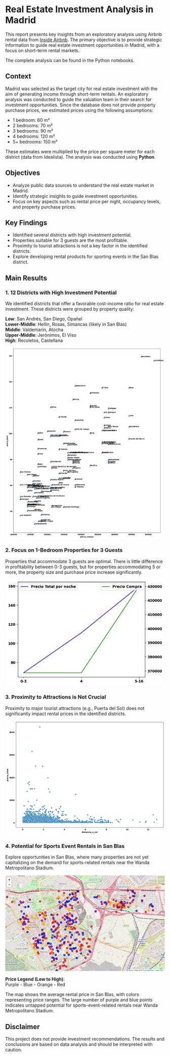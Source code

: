 # **Real Estate Investment Analysis in Madrid**

This report presents key insights from an exploratory analysis using Airbnb rental data from [Inside Airbnb](https://insideairbnb.com/get-the-data/). The primary objective is to provide strategic information to guide real estate investment opportunities in Madrid, with a focus on short-term rental markets.

The complete analysis can be found in the Python notebooks.

## **Context**

Madrid was selected as the target city for real estate investment with the aim of generating income through short-term rentals. An exploratory analysis was conducted to guide the valuation team in their search for investment opportunities. Since the database does not provide property purchase prices, we estimated prices using the following assumptions:

- 1 bedroom: 60 m²
- 2 bedrooms: 70 m²
- 3 bedrooms: 90 m²
- 4 bedrooms: 120 m²
- 5+ bedrooms: 150 m²

These estimates were multiplied by the price per square meter for each district (data from Idealista). The analysis was conducted using **Python**.

## **Objectives**

- Analyze public data sources to understand the real estate market in Madrid.
- Identify strategic insights to guide investment opportunities.
- Focus on key aspects such as rental price per night, occupancy levels, and property purchase prices.

## **Key Findings**

- Identified several districts with high investment potential.
- Properties suitable for 3 guests are the most profitable.
- Proximity to tourist attractions is not a key factor in the identified districts.
- Explore developing rental products for sporting events in the San Blas district.

## **Main Results**

### 1. 12 Districts with High Investment Potential

We identified districts that offer a favorable cost-income ratio for real estate investment. These districts were grouped by property quality:

**Low**: San Andrés, San Diego, Opañel  
**Lower-Middle**: Hellín, Rosas, Simancas (likely in San Blas)  
**Middle**: Valdemarín, Atocha  
**Upper-Middle**: Jerónimos, El Viso  
**High**: Recoletos, Castellana  

![Rental Price by District](Precio_por_barrio.png)

### 2. Focus on 1-Bedroom Properties for 3 Guests

Properties that accommodate 3 guests are optimal. There is little difference in profitability between 0-3 guests, but for properties accommodating 5 or more, the property size and purchase price increase significantly.

![Price by Guest](Precio_por_huesped.png)

### 3. Proximity to Attractions is Not Crucial

Proximity to major tourist attractions (e.g., Puerta del Sol) does not significantly impact rental prices in the identified districts.

![Distance to Puerta del Sol](Distancia_a_sol.png)

### 4. Potential for Sports Event Rentals in San Blas

Explore opportunities in San Blas, where many properties are not yet capitalizing on the demand for sports-related rentals near the Wanda Metropolitano Stadium.

![San Blas Rentals](Distancia_Wanda_Metropolitano.png)

**Price Legend (Low to High)**:  
Purple - Blue - Orange - Red

The map shows the average rental price in San Blas, with colors representing price ranges. The large number of purple and blue points indicates untapped potential for sports-event-related rentals near Wanda Metropolitano Stadium.

## **Disclaimer**

This project does not provide investment recommendations. The results and conclusions are based on data analysis and should be interpreted with caution.











